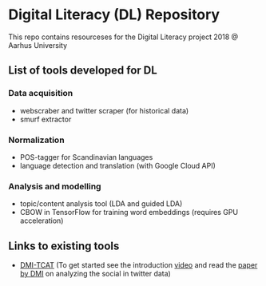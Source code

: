 # Digital Literacy (DL) Repository
This repo contains resourceses for the Digital Literacy project 2018 @ Aarhus University

## List of tools developed for DL

### Data acquisition
- webscraber and twitter scraper (for historical data)
- smurf extractor

### Normalization
- POS-tagger for Scandinavian languages
- language detection and translation (with Google Cloud API)

### Analysis and modelling
- topic/content analysis tool (LDA and guided LDA)
- CBOW in TensorFlow for training word embeddings (requires GPU acceleration)

## Links to existing tools
- [DMI-TCAT](https://github.com/digitalmethodsinitiative/dmi-tcat/wiki) (To get started see the introduction [video](http://video.itu.dk/video/11366273/using-tcat-analysis-page) and read the [paper by DMI](https://wiki.digitalmethods.net/Dmi/DetectingTheSocials) on analyzing the social in twitter data)

